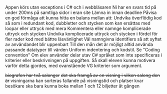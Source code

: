 
Appen körs utan exceptions i C# och i webbläsaren
Ni har en svars tid på under 200ms på samtliga sidor i eran site
Lämna in innan deadline
Påvisa en god förmåga att kunna hitta en balans mellan att:
Undvika överflödig kod så som i redundant kod, dubbletter och stycken som kan ersättas med loopar eller uttryck med mera
Kommentera eller namnge komplicerade uttryck och stycken
Undvika komplicerade uttryck och stycken i fördel för fler rader kod med bättre läsvänlighet
Väl namngivna identifiers så att syftet av användandet blir uppenbart
Till den mån det är möjligt alltid använda passande datatyper till värden
Uniform indentering och kodstil. Se "Coding convention"
Om elev använder delar utav C# språket som inte specificeras i kriterier eller beskrivningen på uppgiften. Så skall eleven kunna motivera varför detta gjordes, med ovanstående VG kriterier som argument.

~~biografen har två salonger~~
~~det ska framgå av en visning i vilken salong den är~~
visningarna kan sorteras fallande på visningstid och platser kvar
besökare ska bara kunna boka mellan 1 och 12 biljetter åt gången
